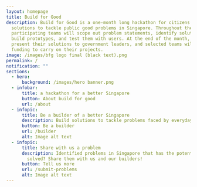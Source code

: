 ```yaml
---
layout: homepage
title: Build for Good
description: Build for Good is a one-month long hackathon for citizens to build
  solutions to tackle public good problems in Singapore. Throughout the month,
  participating teams will scope out problem statements, identify solutions,
  build prototypes, and test them with users. At the end of the month, they will
  present their solutions to government leaders, and selected teams will receive
  funding to carry on their projects.
image: /images/bfg logo final (black text).png
permalink: /
notification: ""
sections:
  - hero:
      background: /images/hero banner.png
  - infobar:
      title: a hackathon for a better Singapore
      button: About build for good
      url: /about
  - infopic:
      title: Be a builder of a better Singapore
      description: Build solutions to tackle problems faced by everyday Singaporeans.
      button: Be a builder
      url: /builder
      alt: Image alt text
  - infopic:
      title: Share with us a problem
      description: Identified problems in Singapore that has the potential to be
        solved? Share them with us and our builders!
      button: Tell us more
      url: /submit-problems
      alt: Image alt text
---
```

